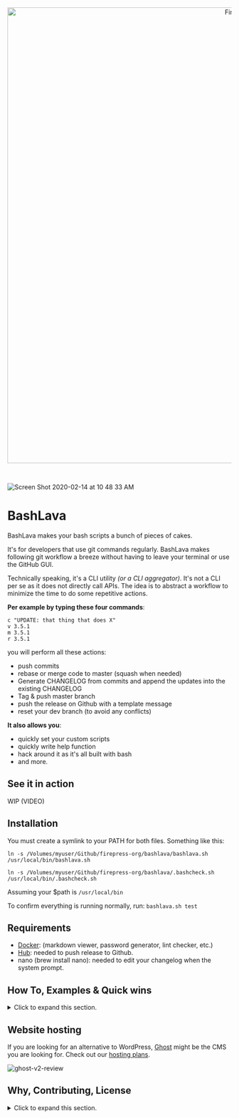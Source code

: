 &nbsp;

<p align="center">
  <a href="https://github.com/firepress-org/bashlava">
    <img src="https://user-images.githubusercontent.com/6694151/74113494-746ee100-4b72-11ea-9601-bd7b1d786b41.jpg" width="1024px" alt="FirePress" />
  </a>
</p>

&nbsp;

![Screen Shot 2020-02-14 at 10 48 33 AM](https://user-images.githubusercontent.com/6694151/74545859-9623eb80-4f17-11ea-81a5-518ab0a1778f.jpg)

# BashLava

BashLava makes your bash scripts a bunch of pieces of cakes. 

It's for developers that use git commands regularly. BashLava makes following git workflow a breeze without having to leave your terminal or use the GitHub GUI.

Technically speaking, it's a CLI utility *(or a CLI aggregator)*. It's not a CLI per se as it does not directly call APIs. The idea is to abstract a workflow to minimize the time to do some repetitive actions.

**Per example by typing these four commands**:

```
c "UPDATE: that thing that does X"
v 3.5.1
m 3.5.1
r 3.5.1
```

you will perform all these actions:

- push commits
- rebase or merge code to master (squash when needed)
- Generate CHANGELOG from commits and append the updates into the existing CHANGELOG
- Tag & push master branch
- push the release on Github with a template message
- reset your dev branch (to avoid any conflicts)

**It also allows you**:

- quickly set your custom scripts
- quickly write help function
- hack around it as it's all built with bash
- and more.

## See it in action

WIP (VIDEO)

## Installation

You must create a symlink to your PATH for both files. Something like this:

```
ln -s /Volumes/myuser/Github/firepress-org/bashlava/bashlava.sh /usr/local/bin/bashlava.sh

ln -s /Volumes/myuser/Github/firepress-org/bashlava/.bashcheck.sh /usr/local/bin/.bashcheck.sh
```

Assuming your $path is `/usr/local/bin`

To confirm everything is running normally, run: `bashlava.sh test`

## Requirements

- [Docker](https://docs.docker.com/install/): (markdown viewer, password generator, lint checker, etc.)
- [Hub](https://github.com/github/hub#installation): needed to push release to Github.
- nano (brew install nano): needed to edit your changelog when the system prompt.

## How To, Examples & Quick wins

<details><summary>Click to expand this section.</summary>
<p>

You should use an alias like: `alias uu=bashlava.sh ` (with a space at the end) to really benefit from this app.

**Example**: test

```
$1 value is: test
$2 value is: not-set
$3 value is: not-set

——> Date is: 2020-02-14_10H49s21
——> Run on Darwin (Mac).

——> Hub is installed.
——> Docker version 19.03.5, build 633a0ea is installed.
```

**Example**: push commit

```
bashlava.sh c "README / Add requirement section"

——> ERROR: You must provide a Git message.
```

**Example**: list available functions

```
bashlava.sh list

   Core functions

 c   ...... "commit" commit all + git push | usage: c "FEAT: new rule to avoid this glitch"
 v   ...... "version" update your app | usage: v 1.50.1 (if no attribute, show actual version)
 m   ...... "master" squash + rebase + merge edge to master + update the CHANGELOG | usage: m 3.5.1
 m-ns   ... "master" rebase (no squash) + merge edge to master + update the CHANGELOG | usage: m-ns 3.5.1
 r   ...... "release" commit CHANGELOG + push release on Github + push tag on master branch | usage: r 3.5.1
 e   ...... "edge" recrete a fresh edge branch from master (no attribute)


   Utilities functions

 ci   ..... "continous integration" CI status from Github Actions (no attribute)
 cr   ..... "changelog read" (no attribute)
 d   ...... "diff" show me diff in my code (no attribute)
 h   ...... "help" alias are also set to: -h, --help, help (no attribute)
 hash   ... "hash" Show me the latest hash commit (no attribute)
 l   ...... "log" show me the latest commits (no attribute)
 list   ... "list" all core functions (no attribute)
 log   .... "log" Show me the lastest commits (no attribute)
 mdv   ..... "markdown viewer" | usage: mdv README.md
 oe   ..... "out edge" Basic git checkout (no attribute)
 om   ..... "out master" Basic git checkout (no attribute)
 rr   ..... "release read" Show release from Github (attribute are optionnal)
 s   ...... "status" show me if there is something to commit (no attribute)
 sq   ..... "squash" commits | usage: sq 3 "Add fct xyz"
 test   ... "test" test if requirements for bashLaVa are meet (no attribute)
 tr   ..... "tag read" the actual tag (no attribute)
 vr   ..... "version read" Show app's version (no attribute)
```

</p>
</details>

## Website hosting

If you are looking for an alternative to WordPress, [Ghost](https://firepress.org/en/faq/#what-is-ghost) might be the CMS you are looking for. Check out our [hosting plans](https://firepress.org/en).

![ghost-v2-review](https://user-images.githubusercontent.com/6694151/64218253-f144b300-ce8e-11e9-8d75-312a2b6a3160.gif)


## Why, Contributing, License

<details><summary>Click to expand this section.</summary>
<p>

## Why all this work?

Our [mission](https://firepress.org/en/our-mission/) is to empower freelancers and small organizations to build an outstanding mobile-first website.

Because we believe your website should speak up in your name, we consider our mission completed once your site has become your impresario.

Find me on Twitter [@askpascalandy](https://twitter.com/askpascalandy).

— [The FirePress Team](https://firepress.org/) 🔥📰

## Contributing

The power of communities pull request and forks means that `1 + 1 = 3`. You can help to make this repo a better one! Here is how:

1. Fork it
2. Create your feature branch: `git checkout -b my-new-feature`
3. Commit your changes: `git commit -am 'Add some feature'`
4. Push to the branch: `git push origin my-new-feature`
5. Submit a pull request

Check this post for more details: [Contributing to our Github project](https://pascalandy.com/blog/contributing-to-our-github-project/). Also, by contributing you agree to the [Contributor Code of Conduct on GitHub](https://pascalandy.com/blog/contributor-code-of-conduct-on-github/). 

## License

- This git repo is under the **GNU V3** license. [Find it here](./LICENSE).

</p>
</details>
